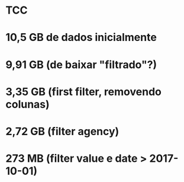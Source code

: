 # TCC
# 10,5 GB de dados inicialmente
# 9,91 GB (de baixar "filtrado"?)
# 3,35 GB (first filter, removendo colunas)
# 2,72 GB (filter agency)
# 273 MB (filter value e date > 2017-10-01)
